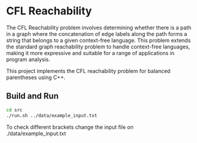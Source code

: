 # CFL Reachability

The CFL Reachability problem involves determining whether there is a path in a graph where the concatenation of edge labels along the path forms a string that belongs to a given context-free language. This problem extends the standard graph reachability problem to handle context-free languages, making it more expressive and suitable for a range of applications in program analysis.

This project implements the CFL reachability problem for balanced parentheses using C++.

## Build and Run

```sh
cd src
./run.sh ../data/example_input.txt
```

To check different brackets change the input file on ./data/example_input.txt